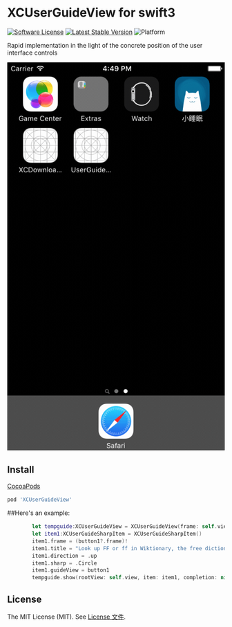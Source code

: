 # XCUserGuideView for swift3

[![Software License](https://img.shields.io/badge/license-MIT-brightgreen.svg)](LICENSE.md)
[![Latest Stable Version](http://img.shields.io/cocoapods/v/XCUserGuideView.svg)](https://github.com/wuchun4/XCDownloadTool)
![Platform](http://img.shields.io/cocoapods/p/XCUserGuideView.svg)


Rapid implementation in the light of the concrete position of the user interface controls

![image](https://github.com/wuchun4/XCUserGuideView/blob/master/2017-03-22%2016.49.36.gif)

## Install
[CocoaPods](http://cocoapods.org)

```ruby
pod 'XCUserGuideView'
```

##Here's an example:
```swift
		let tempguide:XCUserGuideView = XCUserGuideView(frame: self.view.bounds)
        let item1:XCUserGuideSharpItem = XCUserGuideSharpItem()
        item1.frame = (button1?.frame)!
        item1.title = "Look up FF or ff in Wiktionary, the free dictionary"
        item1.direction = .up
        item1.sharp = .Circle
        item1.guideView = button1
        tempguide.show(rootView: self.view, item: item1, completion: nil)
```

## License

The MIT License (MIT). See [License 文件](https://github.com/wuchun4/XCUserGuideView/blob/master/LICENSE).